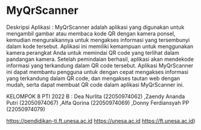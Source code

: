 # MyQrScanner
Deskripsi Aplikasi : MyQrScanner adalah aplikasi yang digunakan untuk mengambil gambar atau membaca kode QR dengan kamera ponsel, kemudian menguraikannya untuk mengakses informasi yang tersembunyi dalam kode tersebut. Aplikasi ini memiliki kemampuan untuk menggunakan kamera perangkat Anda untuk memindai QR code yang terlihat dalam pandangan kamera. Setelah pemindaian berhasil, aplikasi akan mendekode informasi yang terkandung dalam QR code tersebut. Aplikasi MyQrScanner ini dapat membantu pengguna untuk dengan cepat mengakses informasi yang terkandung dalam QR code, dan mengakses tautan web dengan mudah, serta dapat membuat QR code dalam aplikasi MyQrScanner ini.

KELOMPOK 8 PTI 2022 B : Dea Nurlita (22050974062) ,Zaendy Ananda Putri (22050974067) ,Alfa Qorina (22050974069) ,Donny Ferdiansyah PP (22050974079)

https://pendidikan-ti.ft.unesa.ac.id
https://unesa.ac.id
https://ft.unesa.ac.id)
